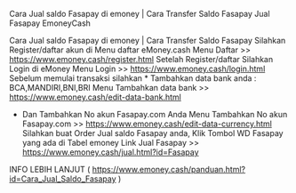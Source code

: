 Cara Jual saldo Fasapay di emoney | Cara Transfer Saldo Fasapay
Jual Fasapay EmoneyCash


Cara Jual saldo Fasapay di emoney | Cara Transfer Saldo Fasapay
Silahkan Register/daftar akun di Menu daftar eMoney.cash
Menu Daftar >> https://www.emoney.cash/register.html 
Setelah Register/daftar Silahkan Login di eMoney
Menu Login >> https://www.emoney.cash/login.html
Sebelum memulai transaksi silahkan * Tambahkan data bank anda : BCA,MANDIRI,BNI,BRI
Menu Tambahkan data bank >> https://www.emoney.cash/edit-data-bank.html
* Dan Tambahkan No akun Fasapay.com Anda
Menu Tambahkan No akun Fasapay.com >> https://www.emoney.cash/edit-data-currency.html
Silahkan buat Order Jual saldo Fasapay anda, Klik Tombol WD Fasapay yang ada di Tabel emoney
Link Jual Fasapay >> https://www.emoney.cash/jual.html?id=Fasapay


INFO LEBIH LANJUT ( https://www.emoney.cash/panduan.html?id=Cara_Jual_Saldo_Fasapay )
